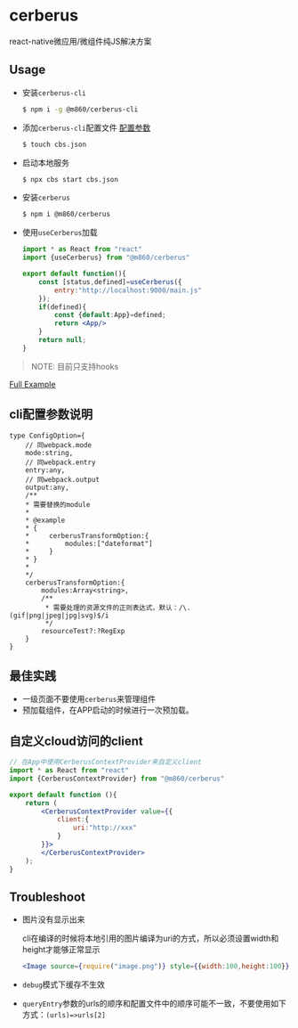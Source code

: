 # cerberus

react-native微应用/微组件纯JS解决方案

## Usage

- 安装`cerberus-cli`
    
    ```bash
    $ npm i -g @m860/cerberus-cli
    ```
    
- 添加`cerberus-cli`配置文件 [配置参数](#cli配置参数说明)

    ```bash
    $ touch cbs.json
    ```
    
- 启动本地服务
    
    ```bash
    $ npx cbs start cbs.json
    ```
    
- 安装`cerberus`

    ```bash
    $ npm i @m860/cerberus
    ```
    
- 使用`useCerberus`加载

    ```jsx harmony
    import * as React from "react"
    import {useCerberus} from "@m860/cerberus"
  
    export default function(){
        const [status,defined]=useCerberus({
            entry:"http://localhost:9000/main.js"
        });
        if(defined){
            const {default:App}=defined;
            return <App/>
        }
        return null;
    }
    ```
> NOTE: 目前只支持hooks

[Full Example](https://github.com/m860/cerberus-test)
  
## cli配置参数说明

```flow js
type ConfigOption={
    // 同webpack.mode
    mode:string,
    // 同webpack.entry
    entry:any,
    // 同webpack.output
    output:any,
    /**
    * 需要替换的module
    * 
    * @example
    * {
    *     cerberusTransformOption:{
    *         modules:["dateformat"]
    *     }
    * }
    * 
    */
    cerberusTransformOption:{
        modules:Array<string>,
        /**
         * 需要处理的资源文件的正则表达式，默认：/\.(gif|png|jpeg|jpg|svg)$/i 
         */
        resourceTest?:?RegExp
    }
}
```

## 最佳实践

- 一级页面不要使用`cerberus`来管理组件
- 预加载组件，在APP启动的时候进行一次预加载。

## 自定义cloud访问的client

```jsx harmony
// 在App中使用CerberusContextProvider来自定义client
import * as React from "react"
import {CerberusContextProvider} from "@m860/cerberus"

export default function (){
    return (
        <CerberusContextProvider value={{
            client:{
                uri:"http://xxx"
            }
        }}>
        </CerberusContextProvider>
    );
}
```

## Troubleshoot

- 图片没有显示出来
    
    cli在编译的时候将本地引用的图片编译为uri的方式，所以必须设置width和height才能够正常显示
    ```jsx harmony
    <Image source={require("image.png")} style={{width:100,height:100}}/>
    ```
- `debug`模式下缓存不生效
- `queryEntry`参数的urls的顺序和配置文件中的顺序可能不一致，不要使用如下方式：`(urls)=>urls[2]`

